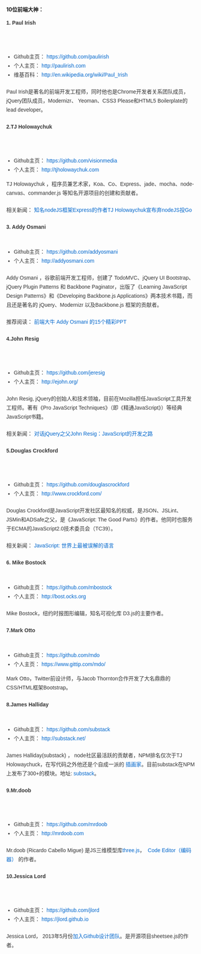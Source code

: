 <strong>10位前端大神：</strong>  

<p style="margin-top: 0px; margin-bottom: 1.5em; padding-top: 0px; padding-bottom: 0px; list-style: none; color: rgb(51, 51, 51); font-family: Helvetica, Tahoma, Arial, sans-serif; font-size: 14px; line-height: 24px;">
	<strong>1. Paul Irish</strong>
</p>
<p style="margin-top: 0px; margin-bottom: 1.5em; padding-top: 0px; padding-bottom: 0px; list-style: none; color: rgb(51, 51, 51); font-family: Helvetica, Tahoma, Arial, sans-serif; font-size: 14px; line-height: 24px; text-align: center;">
	<a href="http://cms.csdnimg.cn/article/201408/01/53db25ef8ef61.jpg" target="_blank" style="cursor: pointer; color: rgb(0, 102, 204); text-decoration: none;"><img src="http://cms.csdnimg.cn/article/201408/01/53db25ef8ef61_middle.jpg" border="0" style="vertical-align: middle; border: none;" alt="" />&nbsp;</a><br />
	
</p>
<p style="margin-top: 0px; margin-bottom: 1.5em; padding-top: 0px; padding-bottom: 0px; list-style: none; color: rgb(51, 51, 51); font-family: Helvetica, Tahoma, Arial, sans-serif; font-size: 14px; line-height: 24px;">
</p>
<ul style="margin: 0px 0px 1em 20px; padding: 0px; list-style: none; color: rgb(51, 51, 51); font-family: Helvetica, Tahoma, Arial, sans-serif; font-size: 14px; line-height: 24px;">
	<li style="margin: 0px; padding: 0px; list-style: disc;">
		Github主页：&nbsp;<a href="https://github.com/paulirish" style="cursor: pointer; color: rgb(0, 102, 204); text-decoration: none;">https://github.com/paulirish</a>
	</li>
	<li style="margin: 0px; padding: 0px; list-style: disc;">
		个人主页：&nbsp;<a href="http://paulirish.com/" style="cursor: pointer; color: rgb(0, 102, 204); text-decoration: none;"></a><a href="http://paulirish.com/" target="_blank" style="cursor: pointer; color: rgb(0, 102, 204); text-decoration: none;">http://paulirish.com</a>
	</li>
	<li style="margin: 0px; padding: 0px; list-style: disc;">
		维基百科：&nbsp;<a href="http://en.wikipedia.org/wiki/Paul_Irish" style="cursor: pointer; color: rgb(0, 102, 204); text-decoration: none;">http://en.wikipedia.org/wiki/Paul_Irish</a>
	</li>
</ul>
<p style="margin-top: 0px; margin-bottom: 1.5em; padding-top: 0px; padding-bottom: 0px; list-style: none; color: rgb(51, 51, 51); font-family: Helvetica, Tahoma, Arial, sans-serif; font-size: 14px; line-height: 24px;">
</p>
<p style="margin-top: 0px; margin-bottom: 1.5em; padding-top: 0px; padding-bottom: 0px; list-style: none; color: rgb(51, 51, 51); font-family: Helvetica, Tahoma, Arial, sans-serif; font-size: 14px; line-height: 24px;">
	Paul Irish是著名的前端开发工程师，同时他也是Chrome开发者关系团队成员，jQuery团队成员，Modernizr、 Yeoman、CSS3 Please和HTML5 Boilerplate的lead developer。&nbsp;<br />
	
</p>
<p style="margin-top: 0px; margin-bottom: 1.5em; padding-top: 0px; padding-bottom: 0px; list-style: none; color: rgb(51, 51, 51); font-family: Helvetica, Tahoma, Arial, sans-serif; font-size: 14px; line-height: 24px;">
	<strong>2.TJ Holowaychuk</strong>
</p>
<p style="margin-top: 0px; margin-bottom: 1.5em; padding-top: 0px; padding-bottom: 0px; list-style: none; color: rgb(51, 51, 51); font-family: Helvetica, Tahoma, Arial, sans-serif; font-size: 14px; line-height: 24px; text-align: center;">
	<a href="http://cms.csdnimg.cn/article/201408/01/53db274c7c32f.jpg" target="_blank" style="cursor: pointer; color: rgb(0, 102, 204); text-decoration: none;"><img src="http://cms.csdnimg.cn/article/201408/01/53db274c7c32f_middle.jpg" border="0" style="vertical-align: middle; border: none;" alt="" />&nbsp;</a><br />
	
</p>
<p style="margin-top: 0px; margin-bottom: 1.5em; padding-top: 0px; padding-bottom: 0px; list-style: none; color: rgb(51, 51, 51); font-family: Helvetica, Tahoma, Arial, sans-serif; font-size: 14px; line-height: 24px;">
</p>
<ul style="margin: 0px 0px 1em 20px; padding: 0px; list-style: none; color: rgb(51, 51, 51); font-family: Helvetica, Tahoma, Arial, sans-serif; font-size: 14px; line-height: 24px;">
	<li style="margin: 0px; padding: 0px; list-style: disc;">
		Github主页：&nbsp;<a href="https://github.com/visionmedia" style="cursor: pointer; color: rgb(0, 102, 204); text-decoration: none;"></a><a href="https://github.com/visionmedia" target="_blank" style="cursor: pointer; color: rgb(0, 102, 204); text-decoration: none;">https://github.com/visionmedia</a>
	</li>
	<li style="margin: 0px; padding: 0px; list-style: disc;">
		个人主页：&nbsp;<a href="http://tjholowaychuk.com/" style="cursor: pointer; color: rgb(0, 102, 204); text-decoration: none;"></a><a href="http://tjholowaychuk.com/" target="_blank" style="cursor: pointer; color: rgb(0, 102, 204); text-decoration: none;">http://tjholowaychuk.com</a>&nbsp;
	</li>
</ul>
<p style="margin-top: 0px; margin-bottom: 1.5em; padding-top: 0px; padding-bottom: 0px; list-style: none; color: rgb(51, 51, 51); font-family: Helvetica, Tahoma, Arial, sans-serif; font-size: 14px; line-height: 24px;">
	TJ Holowaychuk ，程序员兼艺术家，Koa、Co、Express、jade、mocha、node-canvas、commander.js 等知名开源项目的创建和贡献者。&nbsp;<br />
	
</p>
<p style="margin-top: 0px; margin-bottom: 1.5em; padding-top: 0px; padding-bottom: 0px; list-style: none; color: rgb(51, 51, 51); font-family: Helvetica, Tahoma, Arial, sans-serif; font-size: 14px; line-height: 24px;">
	相关新闻：&nbsp;<a href="http://www.solidot.org/story?sid=40206" target="_blank" style="cursor: pointer; color: rgb(0, 102, 204); text-decoration: none;">知名nodeJS框架Express的作者TJ Holowaychuk宣布弃nodeJS投Go</a>
</p>
<p style="margin-top: 0px; margin-bottom: 1.5em; padding-top: 0px; padding-bottom: 0px; list-style: none; color: rgb(51, 51, 51); font-family: Helvetica, Tahoma, Arial, sans-serif; font-size: 14px; line-height: 24px;">
	<strong>3. Addy Osmani</strong>
</p>
<p style="margin-top: 0px; margin-bottom: 1.5em; padding-top: 0px; padding-bottom: 0px; list-style: none; color: rgb(51, 51, 51); font-family: Helvetica, Tahoma, Arial, sans-serif; font-size: 14px; line-height: 24px; text-align: center;">
	<a href="http://cms.csdnimg.cn/article/201408/01/53db05d54957b.jpg" target="_blank" style="cursor: pointer; color: rgb(0, 102, 204); text-decoration: none;"><img alt="" src="http://cms.csdnimg.cn/article/201408/01/53db05d54957b_middle.jpg?_=49162" border="0" style="vertical-align: middle; border: none; float: none; margin: 0px;" /></a>
</p>
<p style="margin-top: 0px; margin-bottom: 1.5em; padding-top: 0px; padding-bottom: 0px; list-style: none; color: rgb(51, 51, 51); font-family: Helvetica, Tahoma, Arial, sans-serif; font-size: 14px; line-height: 24px;">
</p>
<ul style="margin: 0px 0px 1em 20px; padding: 0px; list-style: none; color: rgb(51, 51, 51); font-family: Helvetica, Tahoma, Arial, sans-serif; font-size: 14px; line-height: 24px;">
	<li style="margin: 0px; padding: 0px; list-style: disc;">
		Github主页：&nbsp;<a href="https://github.com/addyosmani" target="_blank" style="cursor: pointer; color: rgb(0, 102, 204); text-decoration: none;">https://github.com/addyosmani</a>
	</li>
	<li style="margin: 0px; padding: 0px; list-style: disc;">
		个人主页：&nbsp;<a href="http://addyosmani.com/" style="cursor: pointer; color: rgb(0, 102, 204); text-decoration: none;">http://addyosmani.com</a>
	</li>
</ul>
<p style="margin-top: 0px; margin-bottom: 1.5em; padding-top: 0px; padding-bottom: 0px; list-style: none; color: rgb(51, 51, 51); font-family: Helvetica, Tahoma, Arial, sans-serif; font-size: 14px; line-height: 24px;">
</p>
<p style="margin-top: 0px; margin-bottom: 1.5em; padding-top: 0px; padding-bottom: 0px; list-style: none; color: rgb(51, 51, 51); font-family: Helvetica, Tahoma, Arial, sans-serif; font-size: 14px; line-height: 24px;">
	Addy Osmani ，谷歌前端开发工程师，创建了 TodoMVC、jQuery UI Bootstrap、jQuery Plugin Patterns 和 Backbone Paginator，出版了《Learning JavaScript Design Patterns》和《Developing Backbone.js Applications》两本技术书籍，而且还是著名的 jQuery、Modernizr 以及Backbone.js 框架的贡献者。
</p>
<p style="margin-top: 0px; margin-bottom: 1.5em; padding-top: 0px; padding-bottom: 0px; list-style: none; color: rgb(51, 51, 51); font-family: Helvetica, Tahoma, Arial, sans-serif; font-size: 14px; line-height: 24px;">
	推荐阅读：&nbsp;<a href="http://dev.yesky.com/41/34448041.shtml" target="_blank" style="cursor: pointer; color: rgb(0, 102, 204); text-decoration: none;">前端大牛 Addy Osmani 的15个精彩PPT</a>&nbsp;<br />
	
</p>
<p style="margin-top: 0px; margin-bottom: 1.5em; padding-top: 0px; padding-bottom: 0px; list-style: none; color: rgb(51, 51, 51); font-family: Helvetica, Tahoma, Arial, sans-serif; font-size: 14px; line-height: 24px;">
	<strong>4.John Resig</strong>
</p>
<p style="margin-top: 0px; margin-bottom: 1.5em; padding-top: 0px; padding-bottom: 0px; list-style: none; color: rgb(51, 51, 51); font-family: Helvetica, Tahoma, Arial, sans-serif; font-size: 14px; line-height: 24px; text-align: center;">
	<a href="http://cms.csdnimg.cn/article/201408/01/53db2d6db73b3.jpg" target="_blank" style="cursor: pointer; color: rgb(0, 102, 204); text-decoration: none;"><img src="http://cms.csdnimg.cn/article/201408/01/53db2d6db73b3_middle.jpg" border="0" style="vertical-align: middle; border: none;" alt="" />&nbsp;</a><br />
	
</p>
<p style="margin-top: 0px; margin-bottom: 1.5em; padding-top: 0px; padding-bottom: 0px; list-style: none; color: rgb(51, 51, 51); font-family: Helvetica, Tahoma, Arial, sans-serif; font-size: 14px; line-height: 24px;">
</p>
<ul style="margin: 0px 0px 1em 20px; padding: 0px; list-style: none; color: rgb(51, 51, 51); font-family: Helvetica, Tahoma, Arial, sans-serif; font-size: 14px; line-height: 24px;">
	<li style="margin: 0px; padding: 0px; list-style: disc;">
		Github主页：&nbsp;<a href="https://github.com/jeresig" target="_blank" style="cursor: pointer; color: rgb(0, 102, 204); text-decoration: none;">https://github.com/jeresig</a>
	</li>
	<li style="margin: 0px; padding: 0px; list-style: disc;">
		个人主页：&nbsp;<a href="http://ejohn.org/" target="_blank" style="cursor: pointer; color: rgb(0, 102, 204); text-decoration: none;">http://ejohn.org/</a>
	</li>
</ul>
<p style="margin-top: 0px; margin-bottom: 1.5em; padding-top: 0px; padding-bottom: 0px; list-style: none; color: rgb(51, 51, 51); font-family: Helvetica, Tahoma, Arial, sans-serif; font-size: 14px; line-height: 24px;">
</p>
<p style="margin-top: 0px; margin-bottom: 1.5em; padding-top: 0px; padding-bottom: 0px; list-style: none; color: rgb(51, 51, 51); font-family: Helvetica, Tahoma, Arial, sans-serif; font-size: 14px; line-height: 24px;">
	John Resig, jQuery的创始人和技术领袖，目前在Mozilla担任JavaScript工具开发工程师。著有《Pro JavaScript Techniques》（即《精通JavaScript》）等经典JavaScript书籍。
</p>
<p style="margin-top: 0px; margin-bottom: 1.5em; padding-top: 0px; padding-bottom: 0px; list-style: none; color: rgb(51, 51, 51); font-family: Helvetica, Tahoma, Arial, sans-serif; font-size: 14px; line-height: 24px;">
	相关新闻：&nbsp;<a href="http://www.programmer.com.cn/7787/" target="_blank" style="cursor: pointer; color: rgb(0, 102, 204); text-decoration: none;">对话jQuery之父John Resig：JavaScript的开发之路</a>
</p>
<p style="margin-top: 0px; margin-bottom: 1.5em; padding-top: 0px; padding-bottom: 0px; list-style: none; color: rgb(51, 51, 51); font-family: Helvetica, Tahoma, Arial, sans-serif; font-size: 14px; line-height: 24px;">
	<strong>5.Douglas Crockford</strong>
</p>
<p style="margin-top: 0px; margin-bottom: 1.5em; padding-top: 0px; padding-bottom: 0px; list-style: none; color: rgb(51, 51, 51); font-family: Helvetica, Tahoma, Arial, sans-serif; font-size: 14px; line-height: 24px; text-align: center;">
	<a href="http://cms.csdnimg.cn/article/201408/01/53db2ec32b30d.jpg" target="_blank" style="cursor: pointer; color: rgb(0, 102, 204); text-decoration: none;"><img src="http://cms.csdnimg.cn/article/201408/01/53db2ec32b30d_middle.jpg" border="0" style="vertical-align: middle; border: none;" alt="" />&nbsp;</a><br />
	
</p>
<p style="margin-top: 0px; margin-bottom: 1.5em; padding-top: 0px; padding-bottom: 0px; list-style: none; color: rgb(51, 51, 51); font-family: Helvetica, Tahoma, Arial, sans-serif; font-size: 14px; line-height: 24px;">
</p>
<ul style="margin: 0px 0px 1em 20px; padding: 0px; list-style: none; color: rgb(51, 51, 51); font-family: Helvetica, Tahoma, Arial, sans-serif; font-size: 14px; line-height: 24px;">
	<li style="margin: 0px; padding: 0px; list-style: disc;">
		Github主页：&nbsp;<a href="https://github.com/douglascrockford" style="cursor: pointer; color: rgb(0, 102, 204); text-decoration: none;"></a><a href="https://github.com/douglascrockford" target="_blank" style="cursor: pointer; color: rgb(0, 102, 204); text-decoration: none;">https://github.com/douglascrockford</a>
	</li>
	<li style="margin: 0px; padding: 0px; list-style: disc;">
		个人主页：&nbsp;<a href="http://www.crockford.com/" target="_blank" style="cursor: pointer; color: rgb(0, 102, 204); text-decoration: none;">http://www.crockford.com/</a>
	</li>
</ul>
<a href="https://github.com/douglascrockford" style="cursor: pointer; color: rgb(0, 102, 204); text-decoration: none; font-family: Helvetica, Tahoma, Arial, sans-serif; font-size: 14px; line-height: 24px;"></a><span style="color: rgb(51, 51, 51); font-family: Helvetica, Tahoma, Arial, sans-serif; font-size: 14px; line-height: 24px;"></span>
<p style="margin-top: 0px; margin-bottom: 1.5em; padding-top: 0px; padding-bottom: 0px; list-style: none; color: rgb(51, 51, 51); font-family: Helvetica, Tahoma, Arial, sans-serif; font-size: 14px; line-height: 24px;">
</p>
<p style="margin-top: 0px; margin-bottom: 1.5em; padding-top: 0px; padding-bottom: 0px; list-style: none; color: rgb(51, 51, 51); font-family: Helvetica, Tahoma, Arial, sans-serif; font-size: 14px; line-height: 24px;">
	Douglas Crockford是JavaScript开发社区最知名的权威，是JSON、JSLint、JSMin和ADSafe之父，是《JavaScript: The Good Parts》的作者。他同时也服务于ECMA的JavaScript2.0技术委员会（TC39）。&nbsp;<br />
	
</p>
<p style="margin-top: 0px; margin-bottom: 1.5em; padding-top: 0px; padding-bottom: 0px; list-style: none; color: rgb(51, 51, 51); font-family: Helvetica, Tahoma, Arial, sans-serif; font-size: 14px; line-height: 24px;">
	相关新闻：&nbsp;<a href="http://blog.csdn.net/wusuopubupt/article/details/22167799" target="_blank" style="cursor: pointer; color: rgb(0, 102, 204); text-decoration: none;">JavaScript: 世界上最被误解的语言</a>
</p>
<p style="margin-top: 0px; margin-bottom: 1.5em; padding-top: 0px; padding-bottom: 0px; list-style: none; color: rgb(51, 51, 51); font-family: Helvetica, Tahoma, Arial, sans-serif; font-size: 14px; line-height: 24px;">
	<strong>6. Mike Bostock</strong>
</p>
<p style="margin-top: 0px; margin-bottom: 1.5em; padding-top: 0px; padding-bottom: 0px; list-style: none; color: rgb(51, 51, 51); font-family: Helvetica, Tahoma, Arial, sans-serif; font-size: 14px; line-height: 24px; text-align: center;">
	<strong><a href="http://cms.csdnimg.cn/article/201408/01/53db31cdd691b.jpg" target="_blank" style="cursor: pointer; color: rgb(0, 102, 204); text-decoration: none;"><img src="http://cms.csdnimg.cn/article/201408/01/53db31cdd691b_middle.jpg" border="0" style="vertical-align: middle; border: none;" alt="" /></a><br />
	</strong>
</p>
<p style="margin-top: 0px; margin-bottom: 1.5em; padding-top: 0px; padding-bottom: 0px; list-style: none; color: rgb(51, 51, 51); font-family: Helvetica, Tahoma, Arial, sans-serif; font-size: 14px; line-height: 24px;">
</p>
<ul style="margin: 0px 0px 1em 20px; padding: 0px; list-style: none; color: rgb(51, 51, 51); font-family: Helvetica, Tahoma, Arial, sans-serif; font-size: 14px; line-height: 24px;">
	<li style="margin: 0px; padding: 0px; list-style: disc;">
		Github主页：&nbsp;<a href="https://github.com/mbostock" target="_blank" style="cursor: pointer; color: rgb(0, 102, 204); text-decoration: none;">https://github.com/mbostock</a>
	</li>
	<li style="margin: 0px; padding: 0px; list-style: disc;">
		个人主页：&nbsp;<a href="http://bost.ocks.org/" target="_blank" style="cursor: pointer; color: rgb(0, 102, 204); text-decoration: none;">http://bost.ocks.org</a>
	</li>
</ul>
<p style="margin-top: 0px; margin-bottom: 1.5em; padding-top: 0px; padding-bottom: 0px; list-style: none; color: rgb(51, 51, 51); font-family: Helvetica, Tahoma, Arial, sans-serif; font-size: 14px; line-height: 24px;">
</p>
<p style="margin-top: 0px; margin-bottom: 1.5em; padding-top: 0px; padding-bottom: 0px; list-style: none; color: rgb(51, 51, 51); font-family: Helvetica, Tahoma, Arial, sans-serif; font-size: 14px; line-height: 24px;">
	Mike Bostock，纽约时报图形编辑，知名可视化库 D3.js的主要作者。&nbsp;<br />
	
</p>
<p style="margin-top: 0px; margin-bottom: 1.5em; padding-top: 0px; padding-bottom: 0px; list-style: none; color: rgb(51, 51, 51); font-family: Helvetica, Tahoma, Arial, sans-serif; font-size: 14px; line-height: 24px;">
	<strong>7.Mark Otto</strong>
</p>
<p style="margin-top: 0px; margin-bottom: 1.5em; padding-top: 0px; padding-bottom: 0px; list-style: none; color: rgb(51, 51, 51); font-family: Helvetica, Tahoma, Arial, sans-serif; font-size: 14px; line-height: 24px; text-align: center;">
	<strong><a href="http://cms.csdnimg.cn/article/201408/01/53db42aa96f39.jpg" target="_blank" style="cursor: pointer; color: rgb(0, 102, 204); text-decoration: none;"><img src="http://cms.csdnimg.cn/article/201408/01/53db42aa96f39_middle.jpg" border="0" style="vertical-align: middle; border: none;" alt="" /></a><br />
	</strong>
</p>
<p style="margin-top: 0px; margin-bottom: 1.5em; padding-top: 0px; padding-bottom: 0px; list-style: none; color: rgb(51, 51, 51); font-family: Helvetica, Tahoma, Arial, sans-serif; font-size: 14px; line-height: 24px;">
</p>
<ul style="margin: 0px 0px 1em 20px; padding: 0px; list-style: none; color: rgb(51, 51, 51); font-family: Helvetica, Tahoma, Arial, sans-serif; font-size: 14px; line-height: 24px;">
	<li style="margin: 0px; padding: 0px; list-style: disc;">
		Github主页：&nbsp;<a href="https://github.com/mdo" style="cursor: pointer; color: rgb(0, 102, 204); text-decoration: none;"></a><a href="https://github.com/mdo" target="_blank" style="cursor: pointer; color: rgb(0, 102, 204); text-decoration: none;">https://github.com/mdo</a>
	</li>
	<li style="margin: 0px; padding: 0px; list-style: disc;">
		个人主页：&nbsp;<a href="https://www.gittip.com/mdo/" style="cursor: pointer; color: rgb(0, 102, 204); text-decoration: none;"></a><a href="https://www.gittip.com/mdo/" style="cursor: pointer; color: rgb(0, 102, 204); text-decoration: none;">https://www.gittip.com/mdo/</a>
	</li>
</ul>
<span style="color: rgb(51, 51, 51); font-family: Helvetica, Tahoma, Arial, sans-serif; font-size: 14px; line-height: 24px;">Mark Otto，Twitter前设计师，与Jacob Thornton合作开发了大名鼎鼎的CSS/HTML框架Bootstrap。</span><br style="color: rgb(51, 51, 51); font-family: Helvetica, Tahoma, Arial, sans-serif; font-size: 14px; line-height: 24px;" />

<p style="margin-top: 0px; margin-bottom: 1.5em; padding-top: 0px; padding-bottom: 0px; list-style: none; color: rgb(51, 51, 51); font-family: Helvetica, Tahoma, Arial, sans-serif; font-size: 14px; line-height: 24px;">
</p>
<p style="margin-top: 0px; margin-bottom: 1.5em; padding-top: 0px; padding-bottom: 0px; list-style: none; color: rgb(51, 51, 51); font-family: Helvetica, Tahoma, Arial, sans-serif; font-size: 14px; line-height: 24px;">
	<strong>8.James Halliday</strong>
</p>
<p style="margin-top: 0px; margin-bottom: 1.5em; padding-top: 0px; padding-bottom: 0px; list-style: none; color: rgb(51, 51, 51); font-family: Helvetica, Tahoma, Arial, sans-serif; font-size: 14px; line-height: 24px; text-align: center;">
	<strong><a href="http://cms.csdnimg.cn/article/201408/04/53df4ef4d6289.jpg" target="_blank" style="cursor: pointer; color: rgb(0, 102, 204); text-decoration: none;"><img src="http://cms.csdnimg.cn/article/201408/04/53df4ef4d6289_middle.jpg?_=20413" border="0" alt="" style="vertical-align: middle; border: none; float: none; margin: 0px;" /></a><br />
	</strong>
</p>
<p style="margin-top: 0px; margin-bottom: 1.5em; padding-top: 0px; padding-bottom: 0px; list-style: none; color: rgb(51, 51, 51); font-family: Helvetica, Tahoma, Arial, sans-serif; font-size: 14px; line-height: 24px;">
</p>
<ul style="margin: 0px 0px 1em 20px; padding: 0px; list-style: none; color: rgb(51, 51, 51); font-family: Helvetica, Tahoma, Arial, sans-serif; font-size: 14px; line-height: 24px;">
	<li style="margin: 0px; padding: 0px; list-style: disc;">
		Github主页：&nbsp;<a href="https://github.com/substack" target="_blank" style="cursor: pointer; color: rgb(0, 102, 204); text-decoration: none;">https://github.com/substack</a>
	</li>
	<li style="margin: 0px; padding: 0px; list-style: disc;">
		个人主页：&nbsp;<a href="http://substack.net/" target="_blank" style="cursor: pointer; color: rgb(0, 102, 204); text-decoration: none;">http://substack.net/</a>
	</li>
</ul>
<p style="margin-top: 0px; margin-bottom: 1.5em; padding-top: 0px; padding-bottom: 0px; list-style: none; color: rgb(51, 51, 51); font-family: Helvetica, Tahoma, Arial, sans-serif; font-size: 14px; line-height: 24px;">
</p>
<p style="margin-top: 0px; margin-bottom: 1.5em; padding-top: 0px; padding-bottom: 0px; list-style: none; color: rgb(51, 51, 51); font-family: Helvetica, Tahoma, Arial, sans-serif; font-size: 14px; line-height: 24px;">
	James Halliday(substack) ， node社区最活跃的贡献者，NPM排名仅次于TJ Holowaychuck，在写代码之外他还是个自成一派的&nbsp;<a href="http://substack.net/art" target="_blank" style="cursor: pointer; color: rgb(0, 102, 204); text-decoration: none;">插画家</a>。目前substack在NPM上发布了300+的模块。地址:&nbsp;<a href="https://npmjs.org/~substack" style="cursor: pointer; color: rgb(0, 102, 204); text-decoration: none;"></a><a href="https://npmjs.org/~substack" target="_blank" style="cursor: pointer; color: rgb(0, 102, 204); text-decoration: none;">substack</a>。
</p>
<p style="margin-top: 0px; margin-bottom: 1.5em; padding-top: 0px; padding-bottom: 0px; list-style: none; color: rgb(51, 51, 51); font-family: Helvetica, Tahoma, Arial, sans-serif; font-size: 14px; line-height: 24px;">
	<strong>9.Mr.doob</strong>
</p>
<p style="margin-top: 0px; margin-bottom: 1.5em; padding-top: 0px; padding-bottom: 0px; list-style: none; color: rgb(51, 51, 51); font-family: Helvetica, Tahoma, Arial, sans-serif; font-size: 14px; line-height: 24px; text-align: center;">
	<a href="http://cms.csdnimg.cn/article/201408/04/53df573452b68.jpg" target="_blank" style="cursor: pointer; color: rgb(0, 102, 204); text-decoration: none;"><img src="http://cms.csdnimg.cn/article/201408/04/53df573452b68_middle.jpg" border="0" style="vertical-align: middle; border: none;" alt="" />&nbsp;</a><br />
	
</p>
<p style="margin-top: 0px; margin-bottom: 1.5em; padding-top: 0px; padding-bottom: 0px; list-style: none; color: rgb(51, 51, 51); font-family: Helvetica, Tahoma, Arial, sans-serif; font-size: 14px; line-height: 24px;">
</p>
<ul style="margin: 0px 0px 1em 20px; padding: 0px; list-style: none; color: rgb(51, 51, 51); font-family: Helvetica, Tahoma, Arial, sans-serif; font-size: 14px; line-height: 24px;">
	<li style="margin: 0px; padding: 0px; list-style: disc;">
		Github主页：&nbsp;<a href="https://github.com/mrdoob" style="cursor: pointer; color: rgb(0, 102, 204); text-decoration: none;"></a><a href="https://github.com/mrdoob" target="_blank" style="cursor: pointer; color: rgb(0, 102, 204); text-decoration: none;">https://github.com/mrdoob</a>
	</li>
	<li style="margin: 0px; padding: 0px; list-style: disc;">
		个人主页：&nbsp;<a href="http://mrdoob.com/" style="cursor: pointer; color: rgb(0, 102, 204); text-decoration: none;"></a><a href="http://mrdoob.com/" target="_blank" style="cursor: pointer; color: rgb(0, 102, 204); text-decoration: none;">http://mrdoob.com</a>
	</li>
</ul>
<p style="margin-top: 0px; margin-bottom: 1.5em; padding-top: 0px; padding-bottom: 0px; list-style: none; color: rgb(51, 51, 51); font-family: Helvetica, Tahoma, Arial, sans-serif; font-size: 14px; line-height: 24px;">
</p>
<p style="margin-top: 0px; margin-bottom: 1.5em; padding-top: 0px; padding-bottom: 0px; list-style: none; color: rgb(51, 51, 51); font-family: Helvetica, Tahoma, Arial, sans-serif; font-size: 14px; line-height: 24px;">
	Mr.doob&nbsp;(Ricardo Cabello Migue) 是JS三维模型库<a href="http://mrdoob.github.io/three.js/" target="_blank" style="cursor: pointer; color: rgb(0, 102, 204); text-decoration: none;">three.js</a>，&nbsp;<a href="http://www.chromeexperiments.com/detail/code-editor/" style="cursor: pointer; color: rgb(0, 102, 204); text-decoration: none;">&nbsp;</a><a href="http://www.chromeexperiments.com/detail/code-editor/" target="_blank" style="cursor: pointer; color: rgb(0, 102, 204); text-decoration: none;">Code Editor（编码器）</a>&nbsp;的作者。&nbsp;<br />
	
</p>
<p style="margin-top: 0px; margin-bottom: 1.5em; padding-top: 0px; padding-bottom: 0px; list-style: none; color: rgb(51, 51, 51); font-family: Helvetica, Tahoma, Arial, sans-serif; font-size: 14px; line-height: 24px;">
	<strong>10.Jessica Lord</strong>
</p>
<p style="margin-top: 0px; margin-bottom: 1.5em; padding-top: 0px; padding-bottom: 0px; list-style: none; color: rgb(51, 51, 51); font-family: Helvetica, Tahoma, Arial, sans-serif; font-size: 14px; line-height: 24px; text-align: center;">
	<a href="http://cms.csdnimg.cn/article/201408/05/53e051ad64286.jpg" target="_blank" style="cursor: pointer; color: rgb(0, 102, 204); text-decoration: none;"><img src="http://cms.csdnimg.cn/article/201408/05/53e051ad64286_middle.jpg" border="0" style="vertical-align: middle; border: none;" alt="" />&nbsp;</a><br />
	
</p>
<p style="margin-top: 0px; margin-bottom: 1.5em; padding-top: 0px; padding-bottom: 0px; list-style: none; color: rgb(51, 51, 51); font-family: Helvetica, Tahoma, Arial, sans-serif; font-size: 14px; line-height: 24px;">
</p>
<ul style="margin: 0px 0px 1em 20px; padding: 0px; list-style: none; color: rgb(51, 51, 51); font-family: Helvetica, Tahoma, Arial, sans-serif; font-size: 14px; line-height: 24px;">
	<li style="margin: 0px; padding: 0px; list-style: disc;">
		Github主页：&nbsp;<a href="https://github.com/jlord" style="cursor: pointer; color: rgb(0, 102, 204); text-decoration: none;"></a><a href="https://github.com/jlord" target="_blank" style="cursor: pointer; color: rgb(0, 102, 204); text-decoration: none;">https://github.com/jlord</a>
	</li>
	<li style="margin: 0px; padding: 0px; list-style: disc;">
		个人主页：&nbsp;<a href="https://jlord.github.io/" style="cursor: pointer; color: rgb(0, 102, 204); text-decoration: none;">https://jlord.github.io</a>
	</li>
</ul>
<a href="https://github.com/jlord" style="cursor: pointer; color: rgb(0, 102, 204); text-decoration: none; font-family: Helvetica, Tahoma, Arial, sans-serif; font-size: 14px; line-height: 24px;"></a><span style="color: rgb(51, 51, 51); font-family: Helvetica, Tahoma, Arial, sans-serif; font-size: 14px; line-height: 24px;"></span>
<p style="margin-top: 0px; margin-bottom: 1.5em; padding-top: 0px; padding-bottom: 0px; list-style: none; color: rgb(51, 51, 51); font-family: Helvetica, Tahoma, Arial, sans-serif; font-size: 14px; line-height: 24px;">
</p>
<p style="margin-top: 0px; margin-bottom: 1.5em; padding-top: 0px; padding-bottom: 0px; list-style: none; color: rgb(51, 51, 51); font-family: Helvetica, Tahoma, Arial, sans-serif; font-size: 14px; line-height: 24px;">
	Jessica Lord， 2013年5月份<a href="https://github.com/blog/1504-jessica-lord-is-a-githubber" target="_blank" style="cursor: pointer; color: rgb(0, 102, 204); text-decoration: none;">加入Github设计团队</a>。是开源项目sheetsee.js的作者。
</p>


